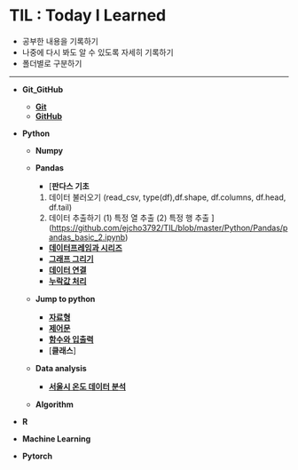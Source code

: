 # TIL : Today I Learned

* 공부한 내용을 기록하기
* 나중에 다시 봐도 알 수 있도록 자세히 기록하기
* 폴더별로 구분하기
---
* **Git_GitHub**
    * [**Git**](https://github.com/ejcho3792/TIL/blob/master/Git_GitHub/git_vscode.md)
    * [**GitHub**](https://github.com/ejcho3792/TIL/blob/master/Git_GitHub/github.md)

* **Python**
    * **Numpy**
    * **Pandas**
        * [**판다스 기초**
        1. 데이터 불러오기 (read_csv, type(df),df.shape, df.columns, df.head, df.tail)
        2. 데이터 추출하기
            (1) 특정 열 추출
            (2) 특정 행 추출
            ](https://github.com/ejcho3792/TIL/blob/master/Python/Pandas/pandas_basic_2.ipynb)
        * [**데이터프레임과 시리즈**](https://github.com/ejcho3792/TIL/blob/master/Python/Pandas/pandas_basic_3.ipynb)
        * [**그래프 그리기**](https://github.com/ejcho3792/TIL/blob/master/Python/Pandas/pandas_basic_4.ipynb)
        * [**데이터 연결**](https://github.com/ejcho3792/TIL/blob/master/Python/Pandas/pandas_basic_5.ipynb)
        * [**누락값 처리**](https://github.com/ejcho3792/TIL/blob/master/Python/Pandas/pandas_basic_6.ipynb)

    * **Jump to python**
        * [**자료형**](https://github.com/ejcho3792/TIL/blob/master/Python/Jump_to_python/Data_type.ipynb)
        * [**제어문**](https://github.com/ejcho3792/TIL/blob/master/Python/Jump_to_python/If_while_for.ipynb)
        * [**함수와 입출력**](https://github.com/ejcho3792/TIL/blob/master/Python/Jump_to_python/Func_input_output.ipynb)
        * [**클래스**]
    * **Data analysis**
        * [**서울시 온도 데이터 분석**](https://github.com/ejcho3792/TIL/blob/master/Data_analysis_python/seoul_temperature/Seoul_temp_analysis.ipynb)
    * **Algorithm**

* **R**
    

* **Machine Learning**

* **Pytorch**